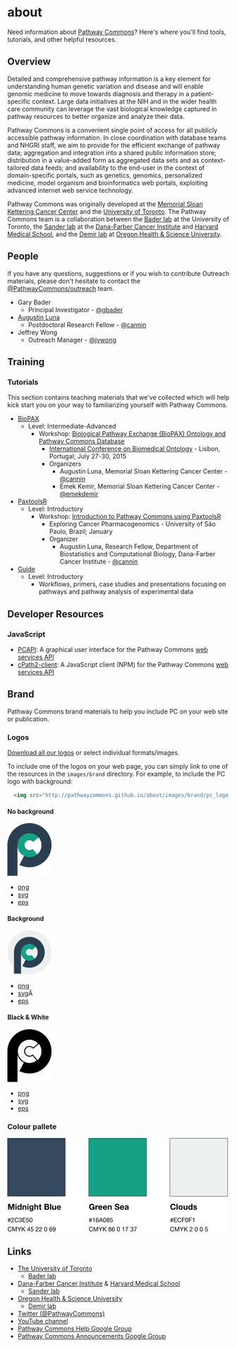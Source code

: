 # about

Need information about [Pathway Commons](http://www.pathwaycommons.org/)? Here's where you'll find  tools, tutorials, and other helpful resources.

## Overview
Detailed and comprehensive pathway information is a key element for understanding human genetic variation and disease and will enable genomic medicine to move towards diagnosis and therapy in a patient-specific context. Large data initiatives at the NIH and in the wider health care community can leverage the vast biological knowledge captured in pathway resources to better organize and analyze their data.

Pathway Commons is a convenient single point of access for all publicly accessible pathway information. In close coordination with database teams and NHGRI staff, we aim to provide for the efficient exchange of pathway data; aggregation and integration into a shared public information store; distribution in a value-added form as aggregated data sets and as context-tailored data feeds; and availability to the end-user in the context of domain-specific portals, such as genetics, genomics, personalized medicine, model organism and bioinformatics web portals, exploiting advanced internet web service technology.

Pathway Commons was originally developed at the [Memorial Sloan Kettering Cancer Center](https://www.mskcc.org/) and the [University of Toronto](https://www.utoronto.ca/). The Pathway Commons team is a collaboration between the [Bader lab](http://baderlab.org/) at the University of Toronto, the [Sander lab](http://sanderlab.org/) at the [Dana-Farber Cancer Institute](http://www.dana-farber.org/) and  [Harvard Medical School](http://hms.harvard.edu/), and the [Demir lab](https://www.ohsu.edu/xd/education/schools/school-of-medicine/departments/computational-biology/people.cfm) at [Oregon Health & Science University](https://www.ohsu.edu/).


## People
If you have any questions, suggestions or if you wish to contribute Outreach materials, please don't hesitate to contact the [@PathwayCommons/outreach](https://github.com/orgs/PathwayCommons/teams/outreach) team.

* Gary Bader
  * Principal Investigator - [@gbader](https://github.com/gbader)
* [Augustin Luna](http://blog.lunean.com/)
  * Postdoctoral Research Fellow -  [@cannin](https://github.com/cannin)
* Jeffrey Wong
  * Outreach Manager - [@jvwong](https://github.com/jvwong)


## Training

### Tutorials
This section contains teaching materials that we've collected which will help kick start you on your way to familiarizing yourself with Pathway Commons.

* [BioPAX](http://biopax.org/)
  * Level: Intermediate-Advanced
    * Workshop: [Biological Pathway Exchange (BioPAX) Ontology and Pathway Commons Database](https://github.com/cannin/biopaxTutorial)
      * [International Conference on Biomedical Ontology](http://icbo2015.fc.ul.pt/workshops.html) - Lisbon, Portugal; July 27-30, 2015
      * Organizers
        * Augustin Luna, Memorial Sloan Kettering Cancer Center - [@cannin](https://github.com/cannin)
        * Emek Kemir, Memorial Sloan Kettering Cancer Center - [@emekdemir](https://github.com/emekdemir)
* [PaxtoolsR](http://www.ncbi.nlm.nih.gov/pubmed/26685306)
  * Level: Introductory
    * Workshop: [Introduction to Pathway Commons using PaxtoolsR ](http://blog.lunean.com/2016/02/08/introduction-to-pathway-commons-and-paxtoolsr/)
      * Exploring Cancer Pharmacogenomics - University of São Paulo, Brazil; January
      * Organizer
        * Augustin Luna, Research Fellow, Department of Biostatistics and Computational Biology, Dana-Farber Cancer Institute - [@cannin](https://github.com/cannin)
* [Guide](http://www.pathwaycommons.org/guide/)
  * Level: Introductory
    * Workflows, primers, case studies and presentations focusing on pathways and pathway analysis of experimental data

## Developer Resources

### JavaScript

- [PCAPI](http://beta.pathwaycommons.org/pcapi/): A graphical user interface for the Pathway Commons [web services API](http://www.pathwaycommons.org/pc2/)
- [cPath2-client](https://www.npmjs.com/package/pathway-commons): A JavaScript client (NPM) for the Pathway Commons [web services API](http://www.pathwaycommons.org/pc2/)

## Brand

Pathway Commons brand materials to help you include PC on your web site or publication.

### Logos

[Download all our logos](images/brand/pc_logo.zip) or select individual formats/images.

To include one of the logos on your web page, you can simply link to one of the resources in the `images/brand` directory. For example, to include the PC logo with background:

```html
  <img src="http://pathwaycommons.github.io/about/images/brand/pc_logo_background.png" />
```

#### No background

<img src="images/brand/pc_logo.png" alt="Drawing" width="100"/>

- [png](images/brand/pc_logo.png)
- [svg](images/brand/pc_logo.svg)
- [eps](images/brand/pc_logo.eps)

#### Background

<img src="images/brand/pc_logo_background.png" alt="Drawing" width="100"/>

- [png](images/brand/pc_logo_background.png)
- [svg](images/brand/pc_logo_background.svg)Â
- [eps](images/brand/pc_logo_background.eps)


#### Black & White

<img src="images/brand/pc_logo_bw.png" alt="Drawing" width="100"/>

- [png](images/brand/pc_logo_bw.png)
- [svg](images/brand/pc_logo_bw.svg)
- [eps](images/brand/pc_logo_bw.eps)

### Colour pallete

<img src="images/brand/pc_swatches.png" alt="swatches" width="500"/>

## Links
* [The University of Toronto](https://www.utoronto.ca/)
  * [Bader lab](http://baderlab.org/)
* [Dana-Farber Cancer Institute](http://www.dana-farber.org/) & [Harvard Medical School](http://hms.harvard.edu/)
  * [Sander lab](http://sanderlab.org/)
* [Oregon Health & Science University](https://www.ohsu.edu/)
  * [Demir lab](https://www.ohsu.edu/xd/education/schools/school-of-medicine/departments/computational-biology/people.cfm)
* [Twitter (@PathwayCommons)](https://twitter.com/pathwaycommons)
* [YouTube channel](https://www.youtube.com/channel/UCWSbcyynroIp-f6O3sfz7jg)
* [Pathway Commons Help Google Group](https://groups.google.com/forum/#!forum/pathway-commons-help/)
* [Pathway Commons Announcements Google Group](https://groups.google.com/forum/#!forum/pathway-commons-announcements/)
